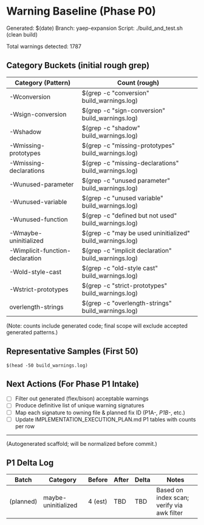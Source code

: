 # Warning Baseline (Phase P0)

Generated: $(date)
Branch: yaep-expansion
Script: ./build_and_test.sh (clean build)

Total warnings detected: 1787

## Category Buckets (initial rough grep)

| Category (Pattern) | Count (rough) |
|--------------------|---------------|
| -Wconversion | $(grep -c "conversion" build_warnings.log) |
| -Wsign-conversion | $(grep -c "sign-conversion" build_warnings.log) |
| -Wshadow | $(grep -c "shadow" build_warnings.log) |
| -Wmissing-prototypes | $(grep -c "missing-prototypes" build_warnings.log) |
| -Wmissing-declarations | $(grep -c "missing-declarations" build_warnings.log) |
| -Wunused-parameter | $(grep -c "unused parameter" build_warnings.log) |
| -Wunused-variable | $(grep -c "unused variable" build_warnings.log) |
| -Wunused-function | $(grep -c "defined but not used" build_warnings.log) |
| -Wmaybe-uninitialized | $(grep -c "may be used uninitialized" build_warnings.log) |
| -Wimplicit-function-declaration | $(grep -c "implicit declaration" build_warnings.log) |
| -Wold-style-cast | $(grep -c "old-style cast" build_warnings.log) |
| -Wstrict-prototypes | $(grep -c "strict-prototypes" build_warnings.log) |
| overlength-strings | $(grep -c "overlength-strings" build_warnings.log) |

(Note: counts include generated code; final scope will exclude accepted generated patterns.)

## Representative Samples (First 50)

```
$(head -50 build_warnings.log)
```

## Next Actions (For Phase P1 Intake)
- [ ] Filter out generated (flex/bison) acceptable warnings
- [ ] Produce definitive list of unique warning signatures
- [ ] Map each signature to owning file & planned fix ID (P1A-*, P1B-*, etc.)
- [ ] Update IMPLEMENTATION_EXECUTION_PLAN.md P1 tables with counts per row

---

(Autogenerated scaffold; will be normalized before commit.)

## P1 Delta Log

| Batch | Category | Before | After | Delta | Notes |
|-------|----------|--------|-------|-------|-------|
| (planned) | maybe-uninitialized | 4 (est) | TBD | TBD | Based on index scan; verify via awk filter |
